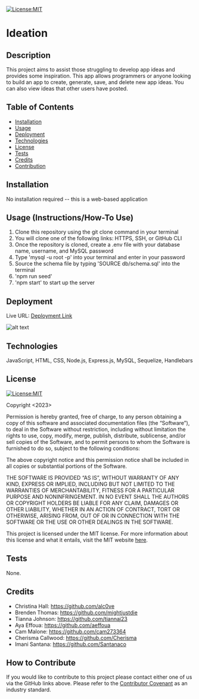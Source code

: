 [![License:MIT](https://img.shields.io/badge/License-MIT-yellow.svg)](https://opensource.org/licenses/MIT)

# Ideation

## Description

This project aims to assist those struggling to develop app ideas and provides some inspiration. This app allows programmers or anyone looking to build an app to create, generate, save, and delete new app ideas. You can also view ideas that other users have posted.

## Table of Contents

- [Installation](#installation)
- [Usage](#usage)
- [Deployment](#deployment)
- [Technologies](#technologies)
- [License](#license)
- [Tests](#tests)
- [Credits](#credits)
- [Contribution](#how-to-contribute)

## Installation

No installation required -- this is a web-based application

## Usage (Instructions/How-To Use)

1. Clone this repository using the git clone command in your terminal
2. You will clone one of the following links: HTTPS, SSH, or GitHub CLI
3. Once the repository is cloned, create a .env file with your database name, username, and MySQL password
4. Type 'mysql -u root -p' into your terminal and enter in your password
5. Source the schema file by typing 'SOURCE db/schema.sql' into the terminal
6. 'npm run seed'
7. 'npm start' to start up the server

## Deployment

Live URL: <a href="https://ideation-app-generator.herokuapp.com/">Deployment Link</a>

<!-- in the parentheses is just the relative path to the screenshot-->

![alt text](assets/images/)

## Technologies

JavaScript, HTML, CSS, Node.js, Express.js, MySQL, Sequelize, Handlebars

## License

[![License:MIT](https://img.shields.io/badge/License-MIT-yellow.svg)](https://opensource.org/licenses/MIT)

Copyright <2023>

Permission is hereby granted, free of charge, to any person obtaining a copy of this software and associated documentation files (the “Software”), to deal in the Software without restriction, including without limitation the rights to use, copy, modify, merge, publish, distribute, sublicense, and/or sell copies of the Software, and to permit persons to whom the Software is furnished to do so, subject to the following conditions:

The above copyright notice and this permission notice shall be included in all copies or substantial portions of the Software.

THE SOFTWARE IS PROVIDED “AS IS”, WITHOUT WARRANTY OF ANY KIND, EXPRESS OR IMPLIED, INCLUDING BUT NOT LIMITED TO THE WARRANTIES OF MERCHANTABILITY, FITNESS FOR A PARTICULAR PURPOSE AND NONINFRINGEMENT. IN NO EVENT SHALL THE AUTHORS OR COPYRIGHT HOLDERS BE LIABLE FOR ANY CLAIM, DAMAGES OR OTHER LIABILITY, WHETHER IN AN ACTION OF CONTRACT, TORT OR OTHERWISE, ARISING FROM, OUT OF OR IN CONNECTION WITH THE SOFTWARE OR THE USE OR OTHER DEALINGS IN THE SOFTWARE.

This project is licensed under the MIT license. For more information about this license and what it entails, visit the MIT website <a href="https://opensource.org/licenses/MIT">here</a>.

## Tests

None.

## Credits

- Christina Hall: https://github.com/alc0ve
- Brenden Thomas: https://github.com/mightjustdie
- Tianna Johnson: https://github.com/tiannaj23
- Aya Effoua: https://github.com/aeffoua
- Cam Malone: https://github.com/cam273364
- Cherisma Callwood: https://github.com/Cherisma
- Imani Santana: https://github.com/Santanaco

## How to Contribute

If you would like to contribute to this project please contact either one of us via the GitHub links above. Please refer to the [Contributor Covenant](https://www.contributor-covenant.org/) as an industry standard.

